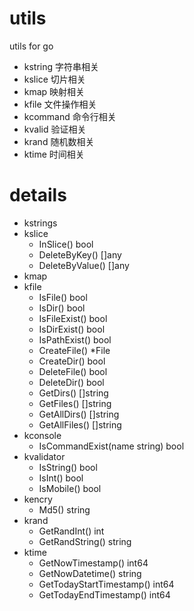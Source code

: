 # utils
utils for go

- kstring 字符串相关
- kslice 切片相关
- kmap 映射相关
- kfile 文件操作相关
- kcommand 命令行相关
- kvalid 验证相关
- krand 随机数相关
- ktime 时间相关

# details
- kstrings
- kslice
  - InSlice() bool
  - DeleteByKey() []any
  - DeleteByValue() []any
- kmap
- kfile
  - IsFile() bool
  - IsDir() bool
  - IsFileExist() bool
  - IsDirExist() bool
  - IsPathExist() bool
  - CreateFile() *File
  - CreateDir() bool
  - DeleteFile() bool
  - DeleteDir() bool
  - GetDirs() []string
  - GetFiles() []string
  - GetAllDirs() []string
  - GetAllFiles() []string
- kconsole
  - IsCommandExist(name string) bool
- kvalidator
  - IsString() bool
  - IsInt() bool
  - IsMobile() bool
- kencry
  - Md5() string
- krand
  - GetRandInt() int
  - GetRandString() string
- ktime
  - GetNowTimestamp() int64
  - GetNowDatetime() string
  - GetTodayStartTimestamp() int64
  - GetTodayEndTimestamp() int64
